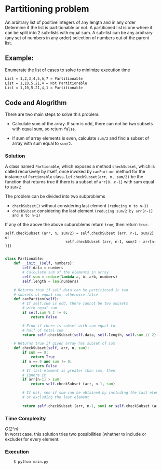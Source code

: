 # Partitioning problem

An arbitrary list of positive integers of any length and in any order
Determine if the list is partitionable or not. A partitioned list is one where it can be split into 2 sub-lists with equal sum. A sub-list can be any arbitrary (any set of numbers in any order) selection of numbers out of the parent list.


## Example:
Enumerate the list of cases to solve to minimize execution time

```bash
List = 1,2,3,4,5,6,7 = Partitionable 
List = 1,10,5,21,4 = Not Partitionable
List = 1,10,5,21,4,1 = Partitionable
```


## Code and Alogrithm
There are two main steps to solve this problem:

- Calculate sum of the array. If sum is odd, there can not be two subsets with equal sum, so return `false`.

- If sum of array elements is even, calculate `sum/2` and find a subset of array with sum equal to `sum/2`.

### Solution
  A class named `Partionable`, which exposes a method `checkSubset`, which is called recursively by itself, once invoked by `canPartion` method for the instance of `Partionable` class.
  Let `checkSubset(arr, n, sum/2)` be the function that returns true if 
        there is a subset of `arr[0..n-1]` with sum equal to `sum/2`

The problem can be divided into two subproblems
- `checkSubset()` without considering last element 
    `(reducing n to n-1)`
- `checkSubset` considering the last element 
    `(reducing sum/2 by arr[n-1] and n to n-1)`

If any of the above the above subproblems return `true`, then return `true`. 

```
self.checkSubset (arr, n, sum/2) = self.checkSubset (arr, n-1, sum/2) or
                            self.checkSubset (arr, n-1, sum/2 - arr[n-1])
```
```py

class Partionable:
    def __init__(self, numbers):
        self.data = numbers
        # Calculate sum of the elements in array
        self.sum = reduce(lambda a, b: a+b, numbers)
        self.length = len(numbers)

    # Returns true if self.data can be partitioned in two
    # subsets of equal sum, otherwise false
    def canPartion(self):
        # If self.sum is odd, there cannot be two subsets
        # with equal sum
        if self.sum % 2 != 0:
            return False

        # Find if there is subset with sum equal to
        # half of total sum
        return self.checkSubset(self.data, self.length, self.sum // 2)

    # Returns true if given array has subset of sum
    def checkSubset(self, arr, n, sum):
        if sum == 0:
            return True
        if n == 0 and sum != 0:
            return False
        # If last element is greater than sum, then
        # ignore it
        if arr[n-1] > sum:
            return self.checkSubset (arr, n-1, sum)

        # If not, see if sum can be obtained by including the last element
        # or excluding the last element

        return self.checkSubset (arr, n-1, sum) or self.checkSubset (arr, n-1, sum-arr[n-1])

```

### Time Complexity
 *O(2^n)* <br>
 In worst case, this solution tries two possibilities (whether to include or exclude) for every element.

### Execution

```bash
    $ python main.py
```
